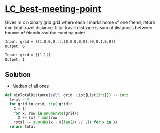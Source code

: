 # [LC_best-meeting-point](https://leetcode.com/problems/best-meeting-point)

Given m x n binary grid grid where each 1 marks home of one friend, return min total travel distance
Total travel distance is sum of distances between houses of friends and the meeting point

```txt
Input: grid = [[1,0,0,0,1],[0,0,0,0,0],[0,0,1,0,0]]
Output: 6

Input: grid = [[1,1]]
Output: 1
```

## Solution

* Median of all ones

```py
def minTotalDistance(self, grid: List[List[int]]) -> int:
  total = 0
  for grid in grid, zip(*grid):
    X = []
    for x, row in enumerate(grid):
      X += [x] * sum(row)
    total += sum(abs(x - X[len(X) // 2]) for x in X)
  return total
```
